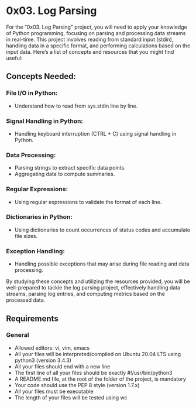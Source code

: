 # 0x03. Log Parsing

For the “0x03. Log Parsing” project, you will need to apply your knowledge of Python programming, focusing on parsing and processing data streams in real-time. This project involves reading from standard input (stdin), handling data in a specific format, and performing calculations based on the input data. Here’s a list of concepts and resources that you might find useful:

## Concepts Needed:

### File I/O in Python:

- Understand how to read from sys.stdin line by line.

### Signal Handling in Python:

- Handling keyboard interruption (CTRL + C) using signal handling in Python.

### Data Processing:

- Parsing strings to extract specific data points.
- Aggregating data to compute summaries.

### Regular Expressions:

- Using regular expressions to validate the format of each line.

### Dictionaries in Python:

- Using dictionaries to count occurrences of status codes and accumulate file sizes.

### Exception Handling:

- Handling possible exceptions that may arise during file reading and data processing.

By studying these concepts and utilizing the resources provided, you will be well-prepared to tackle the log parsing project, effectively handling data streams, parsing log entries, and computing metrics based on the processed data.

## Requirements

### General

- Allowed editors: vi, vim, emacs
- All your files will be interpreted/compiled on Ubuntu 20.04 LTS using python3 (version 3.4.3)
- All your files should end with a new line
- The first line of all your files should be exactly #!/usr/bin/python3
- A README.md file, at the root of the folder of the project, is mandatory
- Your code should use the PEP 8 style (version 1.7.x)
- All your files must be executable
- The length of your files will be tested using wc
